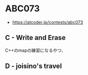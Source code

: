 # ABC073
* https://atcoder.jp/contests/abc073


## C - Write and Erase
C++のmapの練習になるやつ．


## D - joisino's travel
